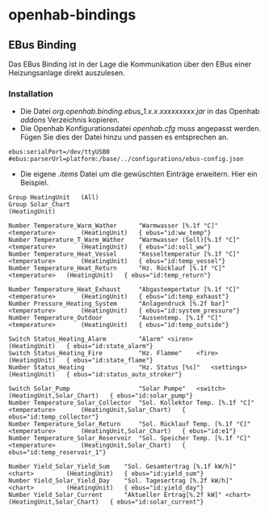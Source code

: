 openhab-bindings
================

## EBus Binding
Das EBus Binding ist in der Lage die Kommunikation über den EBus einer Heizungsanlage direkt auszulesen.

### Installation

- Die Datei _org.openhab.binding.ebus_1.x.x.xxxxxxxxx.jar_ in das Openhab _addons_ Verzeichnis kopieren.
- Die Openhab Konfigurationsdatei _openhab.cfg_ muss angepasst werden. Fügen Sie dies der Datei hinzu und passen es entsprechen an.
```
ebus:serialPort=/dev/ttyUSB0
#ebus:parserUrl=platform:/base/../configurations/ebus-config.json
```
- Die eigene _.items_ Datei um die gewüschten Einträge erweitern. Hier ein Beispiel.
```
Group HeatingUnit	(All)
Group Solar_Chart													(HeatingUnit)

Number Temperature_Warm_Wather		"Warmwasser [%.1f °C]"	<temperature> 		(HeatingUnit) 	{ ebus="id:ww_temp"}
Number Temperature_T_Warm_Wather	"Warmwasser (Soll)[%.1f °C]"	<temperature> 		(HeatingUnit) 	{ ebus="id:soll_ww"}
Number Temperature_Heat_Vessel		"Kesseltemperatur [%.1f °C]"	<temperature> 		(HeatingUnit) 	{ ebus="id:temp_vessel"}
Number Temperature_Heat_Return		"Hz. Rücklauf [%.1f °C]"	<temperature> 	(HeatingUnit) 	{ ebus="id:temp_return"}

Number Temperature_Heat_Exhaust		"Abgastempertatur [%.1f °C]"	<temperature> 		(HeatingUnit) 	{ ebus="id:temp_exhaust"}
Number Pressure_Heating_System		"Anlagendruck [%.2f bar]"	<temperature> 		(HeatingUnit) 	{ ebus="id:system_pressure"}
Number Temperature_Outdoor			"Aussentemp. [%.1f °C]"	<temperature> 		(HeatingUnit) 	{ ebus="id:temp_outside"}

Switch Status_Heating_Alarm			"Alarm"	<siren> 		(HeatingUnit) 	{ ebus="id:state_alarm"}
Switch Status_Heating_Fire			"Hz. Flamme"	<fire> 		(HeatingUnit) 	{ ebus="id:state_flame"}
Number Status_Heating				"Hz. Status [%s]"	<settings>	(HeatingUnit) 	{ ebus="id:status_auto_stroker"}

Switch Solar_Pump					"Solar Pumpe"	<switch> 		(HeatingUnit,Solar_Chart) 	{ ebus="id:solar_pump"}
Number Temperature_Solar_Collector	"Sol. Kollektor Temp. [%.1f °C]"	<temperature> 		(HeatingUnit,Solar_Chart) 	{ ebus="id:temp_collector"}
Number Temperature_Solar_Return		"Sol. Rücklauf Temp. [%.1f °C]"	<temperature> 		(HeatingUnit,Solar_Chart) 	{ ebus="id:e1"}
Number Temperature_Solar_Reservoir	"Sol. Speicher Temp. [%.1f °C]"	<temperature> 		(HeatingUnit,Solar_Chart) 	{ ebus="id:temp_reservoir_1"}

Number Yield_Solar_Yield_Sum	"Sol. Gesamtertrag [%.1f kW/h]"	<chart> 		(HeatingUnit) 	{ ebus="id:yield_sum"}
Number Yield_Solar_Yield_Day	"Sol. Tagesertrag [%.2f kW/h]"	<chart> 		(HeatingUnit) 	{ ebus="id:yield_day"}
Number Yield_Solar_Current		"Aktueller Ertrag[%.2f kW]"	<chart> 		(HeatingUnit,Solar_Chart) 	{ ebus="id:solar_current"}
```
